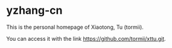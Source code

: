 # yzhang-cn

This is the personal homepage of Xiaotong, Tu (tormii). 

You can access it with the link https://github.com/tormii/xttu.git. 

